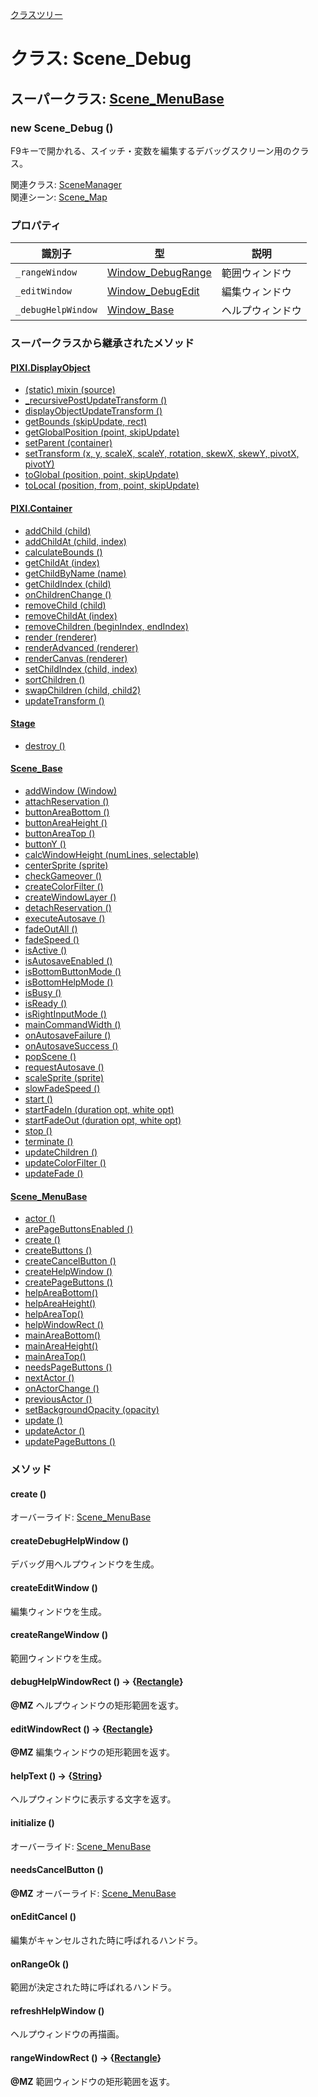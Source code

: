 [クラスツリー](index.md)

# クラス: Scene_Debug

## スーパークラス: [Scene_MenuBase](Scene_MenuBase.md)

### new Scene_Debug ()
F9キーで開かれる、スイッチ・変数を編集するデバッグスクリーン用のクラス。

関連クラス: [SceneManager](SceneManager.md)<br />
関連シーン: [Scene_Map](Scene_Map.md)


### プロパティ

| 識別子 | 型 | 説明 |
| --- | --- | --- |
| `_rangeWindow ` | [Window_DebugRange](Window_DebugRange.md) |  範囲ウィンドウ |
| `_editWindow ` | [Window_DebugEdit](Window_DebugEdit.md) |  編集ウィンドウ |
| `_debugHelpWindow` | [Window_Base](Window_Base.md) |  ヘルプウィンドウ |


### スーパークラスから継承されたメソッド

#### [PIXI.DisplayObject](PIXI.DisplayObject.md)

* [(static) mixin (source)](PIXI.DisplayObject.md#static-mixin-source)
* [\_recursivePostUpdateTransform ()](PIXI.DisplayObject.md#_recursivepostupdatetransform-)
* [displayObjectUpdateTransform ()](PIXI.DisplayObject.md#displayobjectupdatetransform-)
* [getBounds (skipUpdate, rect)](PIXI.DisplayObject.md#getbounds-skipupdate-rect--pixirectangle)
* [getGlobalPosition (point, skipUpdate)](PIXI.DisplayObject.md#getglobalposition-point-skipupdate--pixipoint)
* [setParent (container)](PIXI.DisplayObject.md#setparent-container--pixicontainer)
* [setTransform (x, y, scaleX, scaleY, rotation, skewX, skewY, pivotX, pivotY)](PIXI.DisplayObject.md#settransform-x-y-scalex-scaley-rotation-skewx-skewy-pivotx-pivoty--pixidisplayobject)
* [toGlobal (position, point, skipUpdate)](PIXI.DisplayObject.md#toglobal-position-point-skipupdate--pixipoint)
* [toLocal (position, from, point, skipUpdate)](PIXI.DisplayObject.md#tolocal-position-from-point-skipupdate--pixipoint)

#### [PIXI.Container](PIXI.Container.md)

* [addChild (child) ](PIXI.Container.md#addchild-child--pixidisplayobject)
* [addChildAt (child, index)](PIXI.Container.md#addchildat-child-index--pixidisplayobject)
* [calculateBounds ()](PIXI.Container.md#calculatebounds-)
* [getChildAt (index)](PIXI.Container.md#getchildat-index--pixidisplayobject)
* [getChildByName (name)](PIXI.Container.md#getchildbyname-name--pixidisplayobject)
* [getChildIndex (child)](PIXI.Container.md#getchildindex-child--pixidisplayobject)
* [onChildrenChange ()](PIXI.Container.md#onchildrenchange-)
* [removeChild (child)](PIXI.Container.md#removechild-child--pixidisplayobject)
* [removeChildAt (index)](PIXI.Container.md#removechildat-index--pixidisplayobject)
* [removeChildren (beginIndex, endIndex)](PIXI.Container.md#removechildren-beginindex-endindex--arraypixidisplayobject)
* [render (renderer)](PIXI.Container.md#render-renderer)
* [renderAdvanced (renderer)](PIXI.Container.md#renderadvanced-renderer)
* [renderCanvas (renderer)](PIXI.Container.md#rendercanvas-renderer)
* [setChildIndex (child, index)](PIXI.Container.md#setchildindex-child-index)
* [sortChildren ()](PIXI.Container.md#sortchildren-)
* [swapChildren (child, child2)](PIXI.Container.md#swapchildren-child-child2)
* [updateTransform ()](PIXI.Container.md#updatetransform-)

#### [Stage](Stage.md)

* [destroy ()](Stage.md#destroy-)

#### [Scene_Base](Scene_Base.md)

* [addWindow (Window)](Scene_Base.md#addwindow-window)
* [attachReservation ()](Scene_Base.md#attachreservation-)
* [buttonAreaBottom ()](Scene_Base.md#buttonareabottom---number)
* [buttonAreaHeight ()](Scene_Base.md#buttonareaheight---number)
* [buttonAreaTop ()](Scene_Base.md#buttonareatop---number)
* [buttonY ()](Scene_Base.md#buttony---number)
* [calcWindowHeight (numLines, selectable)](Scene_Base.md#calcwindowheight-numlines-selectable--number)
* [centerSprite (sprite)](Scene_Base.md#centersprite-sprite)
* [checkGameover ()](Scene_Base.md#checkgameover-)
* [createColorFilter ()](Scene_Base.md#createcolorfilter-)
* [createWindowLayer ()](Scene_Base.md#createwindowlayer-)
* [detachReservation ()](Scene_Base.md#detachreservation-)
* [executeAutosave ()](Scene_Base.md#executeautosave-)
* [fadeOutAll ()](Scene_Base.md#fadeoutall-)
* [fadeSpeed ()](Scene_Base.md#fadespeed---number)
* [isActive ()](Scene_Base.md#isactive---boolean)
* [isAutosaveEnabled ()](Scene_Base.md#isautosaveenabled---boolean)
* [isBottomButtonMode ()](Scene_Base.md#isbottombuttonmode---boolean)
* [isBottomHelpMode ()](Scene_Base.md#isbottomhelpmode---boolean)
* [isBusy ()](Scene_Base.md#isbusy---boolean)
* [isReady ()](Scene_Base.md#isready---boolean)
* [isRightInputMode ()](Scene_Base.md#isrightinputmode---boolean)
* [mainCommandWidth ()](Scene_Base.md#maincommandwidth---number)
* [onAutosaveFailure ()](Scene_Base.md#onautosavefailure-)
* [onAutosaveSuccess ()](Scene_Base.md#onautosavesuccess-)
* [popScene ()](Scene_Base.md#popscene-)
* [requestAutosave ()](Scene_Base.md#requestautosave-)
* [scaleSprite (sprite)](Scene_Base.md#scalesprite-sprite)
* [slowFadeSpeed ()](Scene_Base.md#slowfadespeed---number)
* [start ()](Scene_Base.md#start-)
* [startFadeIn (duration opt, white opt)](Scene_Base.md#startfadein-duration-opt-white-opt)
* [startFadeOut (duration opt, white opt)](Scene_Base.md#startfadeout-duration-opt-white-opt)
* [stop ()](Scene_Base.md#stop-)
* [terminate ()](Scene_Base.md#terminate-)
* [updateChildren ()](Scene_Base.md#updatechildren-)
* [updateColorFilter ()](Scene_Base.md#updatecolorfilter-)
* [updateFade ()](Scene_Base.md#updatefade-)

#### [Scene_MenuBase](Scene_MenuBase.md)

* [actor ()](Scene_MenuBase.md#actor---game_actor)
* [arePageButtonsEnabled ()](Scene_MenuBase.md#arepagebuttonsenabled---boolean)
* [create ()](Scene_MenuBase.md#create-)
* [createButtons ()](Scene_MenuBase.md#createbuttons-)
* [createCancelButton ()](Scene_MenuBase.md#createcancelbutton-)
* [createHelpWindow ()](Scene_MenuBase.md#createhelpwindow-)
* [createPageButtons ()](Scene_MenuBase.md#createpagebuttons-)
* [helpAreaBottom()](Scene_MenuBase.md#helpareabottom--number)
* [helpAreaHeight() ](Scene_MenuBase.md#helpareaheight--number)
* [helpAreaTop() ](Scene_MenuBase.md#mainareatop--number)
* [helpWindowRect ()](Scene_MenuBase.md#helpwindowrect---rectangle)
* [mainAreaBottom()](Scene_MenuBase.md#mainareabottom--number)
* [mainAreaHeight()](Scene_MenuBase.md#mainareaheight--number)
* [mainAreaTop()](Scene_MenuBase.md#mainareatop--number)
* [needsPageButtons ()](Scene_MenuBase.md#needspagebuttons---boolean)
* [nextActor ()](Scene_MenuBase.md#nextactor-)
* [onActorChange ()](Scene_MenuBase.md#onactorchange-)
* [previousActor ()](Scene_MenuBase.md#previousactor-)
* [setBackgroundOpacity (opacity)](Scene_MenuBase.md#setbackgroundopacity-opacity)
* [update ()](Scene_MenuBase.md#update-)
* [updateActor ()](Scene_MenuBase.md#updateactor-)
* [updatePageButtons ()](Scene_MenuBase.md#updatepagebuttons-)


### メソッド

#### create ()
オーバーライド: [Scene_MenuBase](Scene_MenuBase.md#create-)


#### createDebugHelpWindow ()
デバッグ用ヘルプウィンドウを生成。


#### createEditWindow ()
編集ウィンドウを生成。


#### createRangeWindow ()
範囲ウィンドウを生成。


#### debugHelpWindowRect () → {[Rectangle](Rectangle.md)}
**@MZ** ヘルプウィンドウの矩形範囲を返す。


#### editWindowRect () → {[Rectangle](Rectangle.md)}
**@MZ** 編集ウィンドウの矩形範囲を返す。


#### helpText () → {[String](String.md)}
ヘルプウィンドウに表示する文字を返す。


#### initialize ()
オーバーライド: [Scene_MenuBase](Scene_MenuBase.md#initialize-)


#### needsCancelButton ()
**@MZ** オーバーライド: [Scene_MenuBase](Scene_MenuBase.md#needscancelbutton---boolean)


#### onEditCancel ()
編集がキャンセルされた時に呼ばれるハンドラ。


#### onRangeOk ()
範囲が決定された時に呼ばれるハンドラ。


#### refreshHelpWindow ()
ヘルプウィンドウの再描画。


#### rangeWindowRect () → {[Rectangle](Rectangle.md)}
**@MZ** 範囲ウィンドウの矩形範囲を返す。


